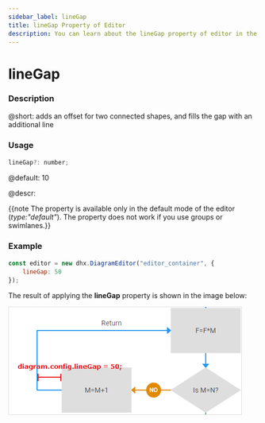 ```yaml
---
sidebar_label: lineGap
title: lineGap Property of Editor
description: You can learn about the lineGap property of editor in the documentation of the DHTMLX JavaScript Diagram library. Browse developer guides and API reference, try out code examples and live demos, and download a free 30-day evaluation version of DHTMLX Diagram.
---
```


# lineGap

### Description

@short: adds an offset for two connected shapes, and fills the gap with an additional line

### Usage

~~~js
lineGap?: number;
~~~

@default: 10

@descr:

{{note The property is available only in the default mode of the editor (*type:"default"*). The property does not work if you use groups or swimlanes.}}

### Example

~~~js
const editor = new dhx.DiagramEditor("editor_container", {
    lineGap: 50
});
~~~

The result of applying the **lineGap** property is shown in the image below:

![](../../assets/linegap_config.png)
